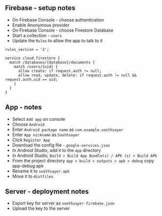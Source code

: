 
## Firebase - setup notes 
* On Firebase Console - choose authentication 
* Enable Anonymous provider 
* On Firebase Console - choose Firestore Database
* Start a collection - `users`
* Update the `Rules` to allow the app to talk to it
```
rules_version = '2';

service cloud.firestore {
  match /databases/{database}/documents {
    match /users/{uid} {
      allow create: if request.auth != null;
      allow read, update, delete: if request.auth != null && request.auth.uid == uid;
    }
  }
}
```

## App  - notes 
* Select `Add app` on console
* Choose `Android`
* Enter `Android package name` as `com.example.soothsayer`
* Enter `App nickname` as `Soothsayer`
* Click `Register App`
* Download the config file - `google-services.json`
* In Android Studio, add it to the `app` directory
* In Android Studio, `Build > Build App Bundle(s) / APK (s) > Build APK`
* From the project directory `app > build > outputs > apk > debug` copy app-debug.apk 
* Rename it to `soothsayer.apk`
* Move it to `distfiles`


## Server - deployment notes 
* Export key for server as `soothsayer-firebase.json`
* Upload the key to the server 

